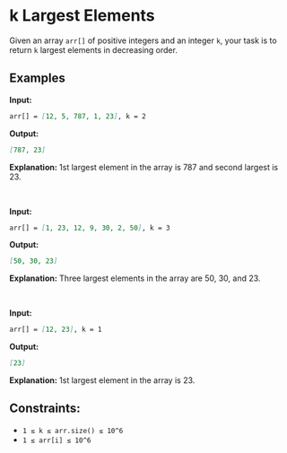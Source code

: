 # k Largest Elements

Given an array `arr[]` of positive integers and an integer `k`, your task is to return `k` largest elements in decreasing order.

## Examples

**Input:** 
```markdown
arr[] = [12, 5, 787, 1, 23], k = 2
```
**Output:** 
```markdown
[787, 23]
```
**Explanation:** 
1st largest element in the array is 787 and second largest is 23.

<br>

**Input:** 
```markdown
arr[] = [1, 23, 12, 9, 30, 2, 50], k = 3
```
**Output:** 
```markdown
[50, 30, 23]
```
**Explanation:** 
Three largest elements in the array are 50, 30, and 23.

<br>

**Input:** 
```markdown
arr[] = [12, 23], k = 1
```
**Output:** 
```markdown
[23]
```
**Explanation:** 
1st largest element in the array is 23.
<br>

## Constraints:
- `1 ≤ k ≤ arr.size() ≤ 10^6`
- `1 ≤ arr[i] ≤ 10^6`